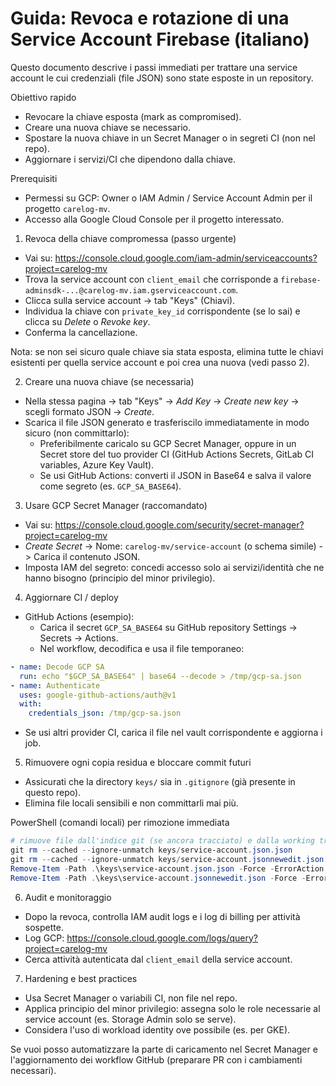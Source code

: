 # Guida: Revoca e rotazione di una Service Account Firebase (italiano)

Questo documento descrive i passi immediati per trattare una service account le cui credenziali (file JSON) sono state esposte in un repository.

Obiettivo rapido
- Revocare la chiave esposta (mark as compromised).
- Creare una nuova chiave se necessario.
- Spostare la nuova chiave in un Secret Manager o in segreti CI (non nel repo).
- Aggiornare i servizi/CI che dipendono dalla chiave.

Prerequisiti
- Permessi su GCP: Owner o IAM Admin / Service Account Admin per il progetto `carelog-mv`.
- Accesso alla Google Cloud Console per il progetto interessato.

1) Revoca della chiave compromessa (passo urgente)
- Vai su: https://console.cloud.google.com/iam-admin/serviceaccounts?project=carelog-mv
- Trova la service account con `client_email` che corrisponde a `firebase-adminsdk-...@carelog-mv.iam.gserviceaccount.com`.
- Clicca sulla service account -> tab "Keys" (Chiavi).
- Individua la chiave con `private_key_id` corrispondente (se lo sai) e clicca su *Delete* o *Revoke key*.
- Conferma la cancellazione.

Nota: se non sei sicuro quale chiave sia stata esposta, elimina tutte le chiavi esistenti per quella service account e poi crea una nuova (vedi passo 2).

2) Creare una nuova chiave (se necessaria)
- Nella stessa pagina -> tab "Keys" -> *Add Key* -> *Create new key* -> scegli formato JSON -> *Create*.
- Scarica il file JSON generato e trasferiscilo immediatamente in modo sicuro (non committarlo):
  - Preferibilmente caricalo su GCP Secret Manager, oppure in un Secret store del tuo provider CI (GitHub Actions Secrets, GitLab CI variables, Azure Key Vault).
  - Se usi GitHub Actions: converti il JSON in Base64 e salva il valore come segreto (es. `GCP_SA_BASE64`).

3) Usare GCP Secret Manager (raccomandato)
- Vai su: https://console.cloud.google.com/security/secret-manager?project=carelog-mv
- *Create Secret* -> Nome: `carelog-mv/service-account` (o schema simile) -> Carica il contenuto JSON.
- Imposta IAM del segreto: concedi accesso solo ai servizi/identità che ne hanno bisogno (principio del minor privilegio).

4) Aggiornare CI / deploy
- GitHub Actions (esempio):
  - Carica il secret `GCP_SA_BASE64` su GitHub repository Settings -> Secrets -> Actions.
  - Nel workflow, decodifica e usa il file temporaneo:

```yaml
- name: Decode GCP SA
  run: echo "$GCP_SA_BASE64" | base64 --decode > /tmp/gcp-sa.json
- name: Authenticate
  uses: google-github-actions/auth@v1
  with:
    credentials_json: /tmp/gcp-sa.json
```

- Se usi altri provider CI, carica il file nel vault corrispondente e aggiorna i job.

5) Rimuovere ogni copia residua e bloccare commit futuri
- Assicurati che la directory `keys/` sia in `.gitignore` (già presente in questo repo).
- Elimina file locali sensibili e non committarli mai più.

PowerShell (comandi locali) per rimozione immediata
```powershell
# rimuove file dall'indice git (se ancora tracciato) e dalla working tree
git rm --cached --ignore-unmatch keys/service-account.json.json
git rm --cached --ignore-unmatch keys/service-account.jsonnewedit.json
Remove-Item -Path .\keys\service-account.json.json -Force -ErrorAction SilentlyContinue
Remove-Item -Path .\keys\service-account.jsonnewedit.json -Force -ErrorAction SilentlyContinue
```

6) Audit e monitoraggio
- Dopo la revoca, controlla IAM audit logs e i log di billing per attività sospette.
- Log GCP: https://console.cloud.google.com/logs/query?project=carelog-mv
- Cerca attività autenticata dal `client_email` della service account.

7) Hardening e best practices
- Usa Secret Manager o variabili CI, non file nel repo.
- Applica principio del minor privilegio: assegna solo le role necessarie al service account (es. Storage Admin solo se serve).
- Considera l'uso di workload identity ove possibile (es. per GKE).

Se vuoi posso automatizzare la parte di caricamento nel Secret Manager e l'aggiornamento dei workflow GitHub (preparare PR con i cambiamenti necessari).
